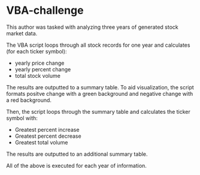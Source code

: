 # VBA-challenge

This author was tasked with analyzing three years of generated stock market data.

The VBA script loops through all stock records for one year and calculates (for each ticker symbol):
* yearly price change
* yearly percent change
* total stock volume

The results are outputted to a summary table.
To aid visualization, the script formats positve change with a green background and negative change with a red background.

Then, the script loops through the summary table and calculates the ticker symbol with:
* Greatest percent increase
* Greatest percent decrease
* Greatest total volume

The results are outputted to an additional summary table.

All of the above is executed for each year of information.
